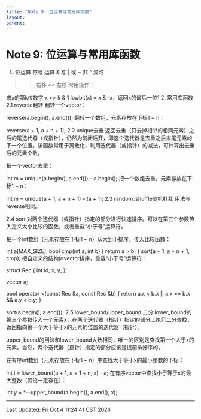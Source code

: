 ```yaml
---
title: "Note 9: 位运算与常用库函数"
layout: 
parent:
---
```


# Note 9: 位运算与常用库函数

1. 位运算
符号	运算
&	与
|	或
~	非
^	异或
>>	右移
<<	左移
常用操作：

求x的第k位数字 x >> k & 1
lowbit(x) = x & -x，返回x的最后一位1
2. 常用库函数
2.1 reverse翻转
翻转一个vector：

reverse(a.begin(), a.end());
翻转一个数组，元素存放在下标1 ~ n：

reverse(a + 1, a + n + 1);
2.2 unique去重
返回去重（只去掉相邻的相同元素）之后的尾迭代器（或指针），仍然为前闭后开，即这个迭代器是去重之后末尾元素的下一个位置。该函数常用于离散化，利用迭代器（或指针）的减法，可计算出去重后的元素个数。

把一个vector去重：

int m = unique(a.begin(), a.end()) – a.begin();
把一个数组去重，元素存放在下标1 ~ n：

int m = unique(a + 1, a + n + 1) – (a + 1);
2.3 random_shuffle随机打乱
用法与reverse相同。

2.4 sort
对两个迭代器（或指针）指定的部分进行快速排序。可以在第三个参数传入定义大小比较的函数，或者重载“小于号”运算符。

把一个int数组（元素存放在下标1 ~ n）从大到小排序，传入比较函数：

int a[MAX_SIZE];
bool cmp(int a, int b)
{
    return a > b;
}
sort(a + 1, a + n + 1, cmp);
把自定义的结构体vector排序，重载“小于号”运算符：

struct Rec
{
    int id, x, y;
};

vector<Rec> a;

bool operator <(const Rec &a, const Rec &b)
{
        return a.x < b.x || a.x == b.x && a.y < b.y;
}

sort(a.begin(), a.end());
2.5 lower_bound/upper_bound 二分
lower_bound的第三个参数传入一个元素x，在两个迭代器（指针）指定的部分上执行二分查找，返回指向第一个大于等于x的元素的位置的迭代器（指针）。

upper_bound的用法和lower_bound大致相同，唯一的区别是查找第一个大于x的元素。当然，两个迭代器（指针）指定的部分应该是提前排好序的。

在有序int数组（元素存放在下标1 ~ n）中查找大于等于x的最小整数的下标：

int i = lower_bound(a + 1, a + 1 + n, x) - a;
在有序vector<int>中查找小于等于x的最大整数（假设一定存在）：

int y = *--upper_bound(a.begin(), a.end(), x);

---

Last Updated: Fri Oct  4 11:24:41 CST 2024
